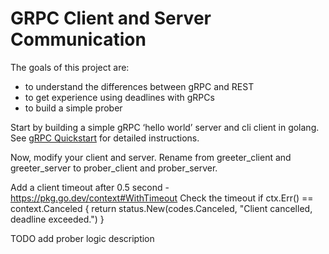# GRPC Client and Server Communication 

The goals of this project are: 
 * to understand the differences between gRPC and REST
 * to get experience using deadlines with gRPCs
 * to build a simple prober

Start by building a simple gRPC ‘hello world’ server and cli client in golang. See [gRPC Quickstart](https://grpc.io/docs/languages/go/quickstart/) for detailed instructions.

Now, modify your client and server. Rename from greeter_client and greeter_server to prober_client and prober_server.   

Add a client timeout after 0.5 second - https://pkg.go.dev/context#WithTimeout
Check the timeout 
if ctx.Err() == context.Canceled {
	return status.New(codes.Canceled, "Client cancelled, deadline exceeded.")
}

TODO add prober logic description

